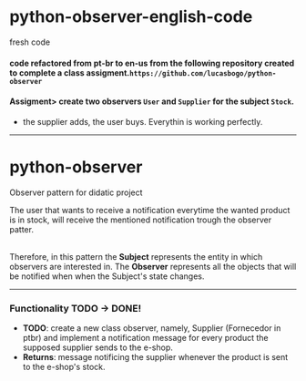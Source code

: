 # python-observer-english-code
fresh code

#### code refactored from pt-br to en-us from the following repository created to complete a class assigment.```https://github.com/lucasbogo/python-observer```

#### Assigment> create two observers ```User``` and ```Supplier``` for the subject ```Stock```.

- the supplier adds, the user buys. Everythin is working perfectly.

------------------------------------------------------------------------

# python-observer
Observer pattern for didatic project

The user that wants to receive a notification everytime the wanted product is in stock, will receive the mentioned notification trough the observer patter.
<br>
<br>
 
Therefore, in this pattern the **Subject** represents the entity in which observers are interested in. The **Observer** represents all the objects that will be notified when when the Subject's state changes.

---------------------------------------------------------------------------------------------------------------------------------------------------------------------------------------------------------------
### Functionality TODO -> DONE!

- **TODO**: create a new class observer, namely, Supplier (Fornecedor in ptbr) and implement a notification message for every product the supposed supplier sends to the e-shop.
- **Returns**: message notificing the supplier whenever the product is sent to the e-shop's stock.

